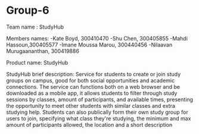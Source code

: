 # Group-6

Team name : StudyHub

Members names:
-Kate Boyd, 300410470 
-Shu Chen, 300405855
-Mahdi Hassoun,300405577
-Imane Moussa Marou, 300440456
-Nilaavan Murugaananthan, 300419886

Product name: StudyHub

StudyHub brief description:
Service for students to create or join study groups on campus, good for both social opportunities and academic connections. The service can functions both on a web browser and be downloaded as a mobile app, it allows students to filter through study sessions by classes, amount of participants, and available times, presenting the opportunity to meet other students with similar classes and extra studying help. Students can also publically form their own study group for users to join, specifying what class they're studying, the minimum and max amount of participants allowed, the location and a short description
